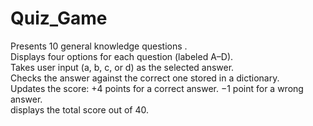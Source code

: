 # Quiz_Game
Presents 10 general knowledge questions . 
<br>Displays four options for each question (labeled A–D). 
<br>Takes user input (a, b, c, or d) as the selected answer. 
<br>Checks the answer against the correct one stored in a dictionary.  
Updates the score:  +4 points for a correct answer.  −1 point for a wrong answer. 
<br>displays the total score out of 40.
